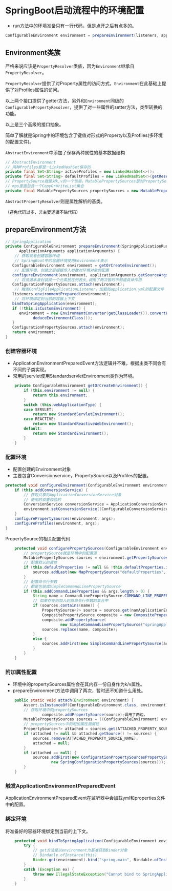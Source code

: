 # SpringBoot启动流程中的环境配置



- run方法中的环境准备只有一行代码，但是点开之后有点多的。

```java
ConfigurableEnvironment environment = prepareEnvironment(listeners, applicationArguments);
```



## Environment类族

严格来说应该是`PropertyResolver`类族，因为`Environment`继承自`PropertyResolver`。

`PropertyResolver`提供了对Property属性的访问方式，`Environment`在此基础上提供了对Profiles属性的访问。

以上两个接口提供了getter方法，另外和`Environment`同级的`ConfigurablePropertyResolver`，提供了对一些属性的setter方法，类型转换的功能。

以上是三个高级的接口抽象。

简单了解就是Spring中的环境包含了键值对形式的Property以及Profiles(多环境的配置文件)。

`AbstractEnvironment`中添加了保存两种属性的基本数据结构

```java
// AbstractEnvironment
// 两种Profiles都是一LinkedHashSet保存的
private final Set<String> activeProfiles = new LinkedHashSet<>();
private final Set<String> defaultProfiles = new LinkedHashSet<>(getReservedDefaultProfiles());
// PropertySource就是对k,v的一个包装，MutablePropertySources是对PropertySources集合的一个包装
// mps里面包含一个CopyOrWriteList集合
private final MutablePropertySources propertySources = new MutablePropertySources();
```

`AbstractPropertyResolver`则是属性解析的基类。

<font size=2>（避免代码过多，非主要逻辑不贴代码）</font>

## prepareEnvironment方法

```java
// SpringApplication
private ConfigurableEnvironment prepareEnvironment(SpringApplicationRunListeners listeners,
      ApplicationArguments applicationArguments) {
    // 获取或者创建容器环境
    // SpringBoot中的容器环境使用Environment表示
   ConfigurableEnvironment environment = getOrCreateEnvironment();
    // 配置环境，创建之后根据传入参数对环境对象的配置
   configureEnvironment(environment, applicationArguments.getSourceArgs());
    // 将资源本身封装成一个元素放在列表头,调用了两次暂时不知道具体作用
   ConfigurationPropertySources.attach(environment);
    // 触发ConfigFileApplicationListener，加载如application.yml的配置文件
   listeners.environmentPrepared(environment);
    // 将环境绑定到当前的容器上下文
   bindToSpringApplication(environment);
   if (!this.isCustomEnvironment) {
      environment = new EnvironmentConverter(getClassLoader()).convertEnvironmentIfNecessary(environment,
            deduceEnvironmentClass());
   }
   ConfigurationPropertySources.attach(environment);
   return environment;
}
```



### 创建容器环境

- ApplicationEnvironmentPreparedEvent方法逻辑并不难，根据主类不同会有不同的子类实现。
- 常用的servlet使用StandardservletEnvironment类作为环境。

```java
	private ConfigurableEnvironment getOrCreateEnvironment() {
		if (this.environment != null) {
			return this.environment;
		}
		switch (this.webApplicationType) {
		case SERVLET:
			return new StandardServletEnvironment();
		case REACTIVE:
			return new StandardReactiveWebEnvironment();
		default:
			return new StandardEnvironment();
		}
	}
```



### 配置环境

- 配置创建的Environment对象
- 主要包含Conversionservice，PropertySource以及Profiles的配置。

```java
protected void configureEnvironment(ConfigurableEnvironment environment, String[] args) {
	if (this.addConversionService) {
        // 获取共享的ApplicationConversionService对象
        // 使用的双重校验的
		ConversionService conversionService = ApplicationConversionService.getSharedInstance();
		environment.setConversionService((ConfigurableConversionService) conversionService);
	}
	configurePropertySources(environment, args);
	configureProfiles(environment, args);
}
```



PropertySource的相关配置代码

```java
	protected void configurePropertySources(ConfigurableEnvironment environment, String[] args) {
        // propertySource就是环境中的配置源
		MutablePropertySources sources = environment.getPropertySources();
        // 配置默认的属性
		if (this.defaultProperties != null && !this.defaultProperties.isEmpty()) {
			sources.addLast(new MapPropertySource("defaultProperties", this.defaultProperties));
		}
        // 配置命令行参数
        // 都是包装成SimpleCommandLinePropertySource
		if (this.addCommandLineProperties && args.length > 0) {
			String name = CommandLinePropertySource.COMMAND_LINE_PROPERTY_SOURCE_NAME;
            // 如果存在则加入到原命令行参数的集合中
			if (sources.contains(name)) {
				PropertySource<?> source = sources.get(namApplicationEnvironmentPreparedEvente);
				CompositePropertySource composite = new CompositePropertySource(name);
				composite.addPropertySource(
						new SimpleCommandLinePropertySource("springApplicationCommandLineArgs", args));
				sources.replace(name, composite);
			}
			else {
				sources.addFirst(new SimpleCommandLinePropertySource(args));
			}
		}
	}
```



### 附加属性配置

- 环境中的propertySources属性会在其内存一份自身作为k/v属性。
- prepareEnvironment方法中调用了两次，暂时还不知道什么用处。

```java
	public static void attach(Environment environment) {
		Assert.isInstanceOf(ConfigurableEnvironment.class, environment);
        // 获取环境中的propertySources
				composite.addPropertySource(source);调用了两边，
		MutablePropertySources sources = ((ConfigurableEnvironment) environment).getPropertySources();
        // propertySources中的附加属性源属性
		PropertySource<?> attached = sources.get(ATTACHED_PROPERTY_SOURCE_NAME);
		if (attached != null && attached.getSource() != sources) {
			sources.remove(ATTACHED_PROPERTY_SOURCE_NAME);
			attached = null;
		}
		if (attached == null) {
			sources.addFirst(new ConfigurationPropertySourcesPropertySource(ATTACHED_PROPERTY_SOURCE_NAME,
					new SpringConfigurationPropertySources(sources)));
		}
	}
```



### 触发ApplicationEnvironmentPreparedEvent

ApplicationEnvironmentPreparedEvent在监听器中会加载yml和properties文件中的配置。



### 绑定环境

将准备好的容器环境绑定到当前的上下文。

```java
	protected void bindToSpringApplication(ConfigurableEnvironment environment) {
		try {
            // get方法是以environment为基准获取Binder对象
            // Bindable.ofInstance(this)
			Binder.get(environment).bind("spring.main", Bindable.ofInstance(this));
		}
		catch (Exception ex) {
			throw new IllegalStateException("Cannot bind to SpringApplication", ex);
		}
	}
```